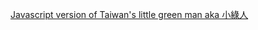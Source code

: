 [Javascript version of Taiwan's little green man aka 小綠人](http://htmlpreview.github.io/?https://github.com/kaicarver/xiaoluren/blob/master/simulator.html)

